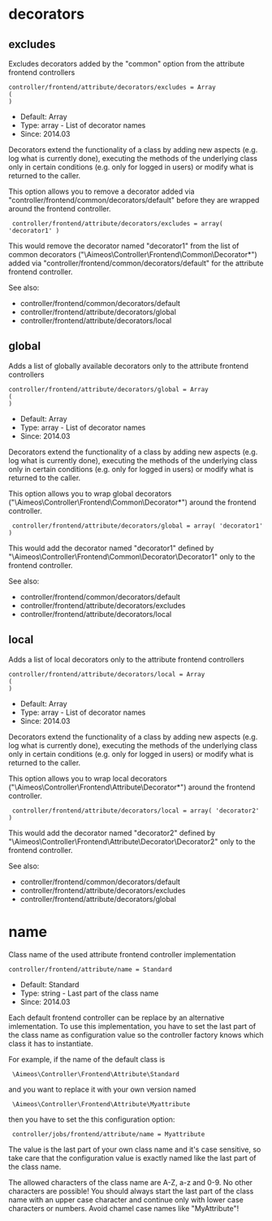 
# decorators
## excludes

Excludes decorators added by the "common" option from the attribute frontend controllers

```
controller/frontend/attribute/decorators/excludes = Array
(
)
```

* Default: Array
* Type: array - List of decorator names
* Since: 2014.03

Decorators extend the functionality of a class by adding new aspects
(e.g. log what is currently done), executing the methods of the underlying
class only in certain conditions (e.g. only for logged in users) or
modify what is returned to the caller.

This option allows you to remove a decorator added via
"controller/frontend/common/decorators/default" before they are wrapped
around the frontend controller.

```
 controller/frontend/attribute/decorators/excludes = array( 'decorator1' )
```

This would remove the decorator named "decorator1" from the list of
common decorators ("\Aimeos\Controller\Frontend\Common\Decorator\*") added via
"controller/frontend/common/decorators/default" for the attribute frontend controller.

See also:

* controller/frontend/common/decorators/default
* controller/frontend/attribute/decorators/global
* controller/frontend/attribute/decorators/local

## global

Adds a list of globally available decorators only to the attribute frontend controllers

```
controller/frontend/attribute/decorators/global = Array
(
)
```

* Default: Array
* Type: array - List of decorator names
* Since: 2014.03

Decorators extend the functionality of a class by adding new aspects
(e.g. log what is currently done), executing the methods of the underlying
class only in certain conditions (e.g. only for logged in users) or
modify what is returned to the caller.

This option allows you to wrap global decorators
("\Aimeos\Controller\Frontend\Common\Decorator\*") around the frontend controller.

```
 controller/frontend/attribute/decorators/global = array( 'decorator1' )
```

This would add the decorator named "decorator1" defined by
"\Aimeos\Controller\Frontend\Common\Decorator\Decorator1" only to the frontend controller.

See also:

* controller/frontend/common/decorators/default
* controller/frontend/attribute/decorators/excludes
* controller/frontend/attribute/decorators/local

## local

Adds a list of local decorators only to the attribute frontend controllers

```
controller/frontend/attribute/decorators/local = Array
(
)
```

* Default: Array
* Type: array - List of decorator names
* Since: 2014.03

Decorators extend the functionality of a class by adding new aspects
(e.g. log what is currently done), executing the methods of the underlying
class only in certain conditions (e.g. only for logged in users) or
modify what is returned to the caller.

This option allows you to wrap local decorators
("\Aimeos\Controller\Frontend\Attribute\Decorator\*") around the frontend controller.

```
 controller/frontend/attribute/decorators/local = array( 'decorator2' )
```

This would add the decorator named "decorator2" defined by
"\Aimeos\Controller\Frontend\Attribute\Decorator\Decorator2" only to the frontend
controller.

See also:

* controller/frontend/common/decorators/default
* controller/frontend/attribute/decorators/excludes
* controller/frontend/attribute/decorators/global

# name

Class name of the used attribute frontend controller implementation

```
controller/frontend/attribute/name = Standard
```

* Default: Standard
* Type: string - Last part of the class name
* Since: 2014.03

Each default frontend controller can be replace by an alternative imlementation.
To use this implementation, you have to set the last part of the class
name as configuration value so the controller factory knows which class it
has to instantiate.

For example, if the name of the default class is

```
 \Aimeos\Controller\Frontend\Attribute\Standard
```

and you want to replace it with your own version named

```
 \Aimeos\Controller\Frontend\Attribute\Myattribute
```

then you have to set the this configuration option:

```
 controller/jobs/frontend/attribute/name = Myattribute
```

The value is the last part of your own class name and it's case sensitive,
so take care that the configuration value is exactly named like the last
part of the class name.

The allowed characters of the class name are A-Z, a-z and 0-9. No other
characters are possible! You should always start the last part of the class
name with an upper case character and continue only with lower case characters
or numbers. Avoid chamel case names like "MyAttribute"!
